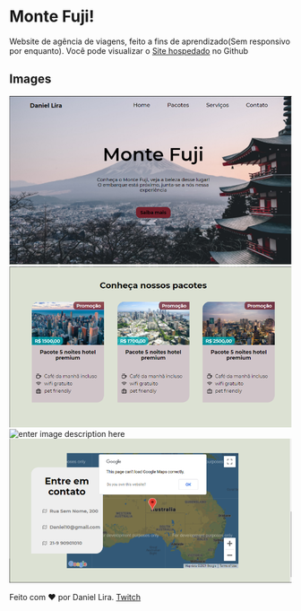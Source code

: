 # Monte Fuji!

Website de agência de viagens, feito a fins de aprendizado(Sem responsivo por enquanto). Você pode visualizar o [Site hospedado](https://im-daniellira.github.io/Monte-Fuji/) no Github




## Images
![enter image description here](https://github.com/im-DanielLira/Monte-Fuji/blob/main/assets/img/home.png?raw=true)
![enter image description here](https://github.com/im-DanielLira/Monte-Fuji/blob/main/assets/img/pacotes.png?raw=true)
![enter image description here](https://github.com/im-DanielLira/Monte-Fuji/blob/main/assets/img/servi%C3%A7os.png?raw=true)
![enter image description here](https://github.com/im-DanielLira/Monte-Fuji/blob/main/assets/img/contato.png?raw=true)

Feito com ❤️ por Daniel Lira. [Twitch](https://www.twitch.tv/im_danielira)
